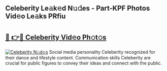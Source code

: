 ## Celeberity Le𝚊k𝚎d N𝚞𝚍es - Part-KPF Photos Vid𝚎o Le𝚊ks PRfiu

# <h2><a href="http://fbeika.evod.top/?m=Celeberity">🔗 👉🔴 Celeberity Vid𝚎o Ph𝚘t𝚘s</a></h2>

[![Celeberity N𝚞d𝚎s](https://i.imgur.com/8V9OHl7.gif)](http://fbeika.evod.top/?m=Celeberity)
Social media personality Celeberity recognized for their dance and lifestyle content. Communication skills Celeberity are crucial for public figures to convey their ideas and connect with the public. 
